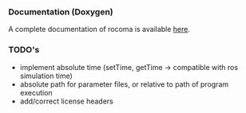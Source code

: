 ### Documentation (Doxygen) ###
A complete documentation of rocoma is available [here](http://ethz-asl-lr.bitbucket.org/rocoma/).

### TODO's ###
* implement absolute time (setTime, getTime -> compatible with ros simulation time)
* absolute path for parameter files, or relative to path of program execution
* add/correct license headers
